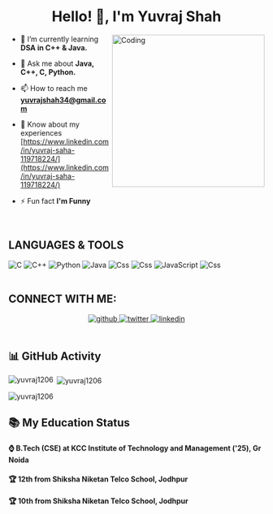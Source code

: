 <h1 align="center">Hello! 👋, I'm Yuvraj Shah </h1>
<img align="right" alt="Coding" width="300" src="https://www.gifcen.com/wp-content/uploads/2021/07/zoro-gif-7.gif">

- 🌱 I’m currently learning **DSA in C++ & Java.**

- 💬 Ask me about **Java, C++, C, Python.**

- 📫 How to reach me **yuvrajshah34@gmail.com**

- 📄 Know about my experiences [https://www.linkedin.com/in/yuvraj-saha-119718224/](https://www.linkedin.com/in/yuvraj-saha-119718224/)

- ⚡ Fun fact **I'm Funny**
 <br>

## LANGUAGES & TOOLS
<div align="centre">
   <img alt="C" src="https://img.shields.io/badge/c%20-%2300599C.svg?&style=for-the-badge&logo=c&logoColor=white"/> <img alt="C++" src="https://img.shields.io/badge/c++%20-%2300599C.svg?&style=for-the-badge&logo=c%2B%2B&ogoColor=white"/>
   <img alt="Python" src="https://img.shields.io/badge/python%20-%2314354C.svg?&style=for-the-badge&logo=python&logoColor=white"/>
   <img alt="Java" src="https://img.shields.io/badge/java-%23ED8B00.svg?&style=for-the-badge&logo=java&logoColor=white"/>
   <img alt="Css" src="https://img.shields.io/badge/css3%20-%231572B6.svg?&style=for-the-badge&logo=css3&logoColor=white"/>
      <img alt="Css" src="https://img.shields.io/badge/html%20-%231572B6.svg?&style=for-the-badge&logo=html&logoColor=red"/>
   <img alt="JavaScript" src="https://img.shields.io/badge/javascript%20-%23323330.svg?&style=for-the-badge&logo=javascript&logoColor=%23F7DF1E"/>
    <img alt="Css" src="https://img.shields.io/badge/github%20-%231572B6.svg?&style=for-the-badge&logo=github&logoColor=blue"/>
       
</div>
<br>

## CONNECT WITH ME:
<div align="center">
<a href="https://github.com/https://github.com/briskgaurav" target="_blank">
<img src=https://img.shields.io/badge/github-%2324292e.svg?&style=for-the-badge&logo=github&logoColor=white alt=github style="margin-bottom: 5px;" />
</a>
<a href="https://twitter.com/https://twitter.com/briskgaurav" target="_blank">
<img src=https://img.shields.io/badge/twitter-%2300acee.svg?&style=for-the-badge&logo=twitter&logoColor=white alt=twitter style="margin-bottom: 5px;" />
</a>
<a href="https://linkedin.com/in/ https://www.linkedin.com/in/yuvraj-saha-119718224/" target="_blank">
<img src=https://img.shields.io/badge/linkedin-%231E77B5.svg?&style=for-the-badge&logo=linkedin&logoColor=white alt=linkedin style="margin-bottom: 5px;" />
</a>
</div>  
<br>

## 📊 GitHub Activity
<p><img align="left" src="https://github-readme-stats.vercel.app/api/top-langs?username=yuvraj1206&show_icons=true&locale=en&layout=compact" alt="yuvraj1206" /></p>

<p>&nbsp;<img align="center" src="https://github-readme-stats.vercel.app/api?username=yuvraj1206&show_icons=true&locale=en" alt="yuvraj1206" /></p>

<p><img align="center" src="https://github-readme-streak-stats.herokuapp.com/?user=yuvraj1206&" alt="yuvraj1206" /></p>


## 📚 My Education Status
<h4>⌚ B.Tech (CSE) at KCC Institute of Technology and Management ('25), Gr Noida </h4>
<h4>🏆 12th from Shiksha Niketan Telco School, Jodhpur</h4>
<h4>🏆 10th from Shiksha Niketan Telco School, Jodhpur</h4>


